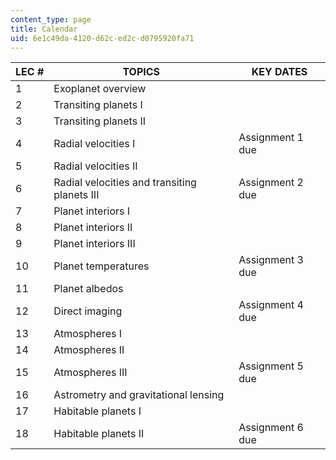 ```yaml
---
content_type: page
title: Calendar
uid: 6e1c49da-4120-d62c-ed2c-d0795920fa71
---
```


| LEC # | TOPICS | KEY DATES |
| --- | --- | --- |
| 1 | Exoplanet overview |  |
| 2 | Transiting planets I |  |
| 3 | Transiting planets II |  |
| 4 | Radial velocities I | Assignment 1 due |
| 5 | Radial velocities II |  |
| 6 | Radial velocities and transiting planets III | Assignment 2 due |
| 7 | Planet interiors I |  |
| 8 | Planet interiors II |  |
| 9 | Planet interiors III |  |
| 10 | Planet temperatures | Assignment 3 due |
| 11 | Planet albedos |  |
| 12 | Direct imaging | Assignment 4 due |
| 13 | Atmospheres I |  |
| 14 | Atmospheres II |  |
| 15 | Atmospheres III | Assignment 5 due |
| 16 | Astrometry and gravitational lensing |  |
| 17 | Habitable planets I |  |
| 18 | Habitable planets II | Assignment 6 due